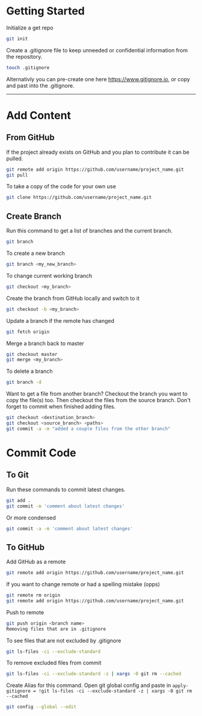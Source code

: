 # Getting Started

Initialize a get repo

```sh
git init
```

Create a .gitignore file to keep unneeded or confidential information from the repository.

```bash
touch .gitignore
```

Alternativly you can pre-create one here https://www.gitignore.io, or copy and past into the .gitignore.
___

# Add Content

## From GitHub

If the project already exists on GitHub and you plan to contribute it can be pulled.

```bash
git remote add origin https://github.com/username/project_name.git
git pull
```

To take a copy of the code for your own use

```bash
git clone https://github.com/username/project_name.git
```

## Create Branch

Run this command to get a list of branches and the current branch.

```bash
git branch 
```

To create a new branch
```bash
git branch <my_new_branch>
```

To change current working branch

```bash
git checkout <my_branch>
```

Create the branch from GitHub locally and switch to it

```bash
git checkout -b <my_branch>
```

Update a branch if the remote has changed

```bash
git fetch origin
```

Merge a branch back to master

```bash
git checkout master
git merge <my_branch>
```

To delete a branch

```bash
git branch -d 
```

Want to get a file from another branch? Checkout the branch you want to copy the file(s) too. Then checkout the files from the source branch. Don't forget to commit when finished adding files.

```bash
git checkout <destination_branch>
git checkout <source_branch> <paths>
git commit -a -m "added a couple files from the other branch"
```

# Commit Code

## To Git

Run these commands to commit latest changes.

```bash
git add .
git commit -m 'comment about latest changes'
```

Or more condensed

```bash
git commit -a -m 'comment about latest changes'
```

## To GitHub

Add GitHub as a remote

```bash
git remote add origin https://github.com/username/project_name.git
```

If you want to change remote or had a spelling mistake (opps)

```bash
git remote rm origin
git remote add origin https://github.com/username/project_name.git
```
Push to remote

```bash
git push origin <branch name>
Removing files that are in .gitignore
```

To see files that are not excluded by .gitignore

```bash
git ls-files -ci --exclude-standard
```

To remove excluded files from commit

```bash
git ls-files -ci --exclude-standard -z | xargs -0 git rm --cached
```

Create Alias for this command. Open git global config and paste in `apply-gitignore = !git ls-files -ci --exclude-standard -z | xargs -0 git rm --cached`

```bash
git config --global --edit
```